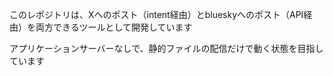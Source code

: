 このレポジトリは、Xへのポスト（intent経由）とblueskyへのポスト（API経由）を両方できるツールとして開発しています

アプリケーションサーバーなしで、静的ファイルの配信だけで動く状態を目指しています